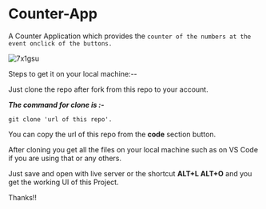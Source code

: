 # Counter-App
A Counter Application which provides the ```counter of the numbers at the event onclick of the buttons.```

![7x1gsu](https://github.com/harshita795/Counter-App/assets/73014908/5e3042a3-ec84-479f-9882-7c61ebe2dbd9)



 Steps to get it on your local machine:--

Just clone the repo after fork from this repo to your account.

***The command for clone is :-***

```git clone 'url of this repo'.```

You can copy the url of this repo from the **code** section button.

After cloning you get all the files on your local machine such as on VS Code if you are using that or any others.

Just save and open with live server or the shortcut **ALT+L ALT+O** and you get the working UI of this Project.

Thanks!!
